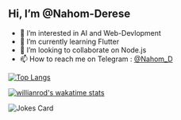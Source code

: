  
## Hi, I’m @Nahom-Derese

- 👀 I’m interested in AI and Web-Devlopment 
- 🌱 I’m currently learning Flutter
- 💞️ I’m looking to collaborate on Node.js
- 📫 How to reach me on Telegram : [@Nahom_D](t.me/ditch_the_dogma)


[![Top Langs](https://github-readme-stats.vercel.app/api/top-langs/?username=Nahom-Derese&layout=compact)](https://github.com/anuraghazra/github-readme-stats)

[![willianrod's wakatime stats](https://github-readme-stats.vercel.app/api/wakatime?username=nahomd)](https://github.com/anuraghazra/github-readme-stats)

<!-- Markdown -->

![Jokes Card](https://readme-jokes.vercel.app/api)
<!---
Nahom-Derese/Nahom-Derese is a ✨ special ✨ repository because its `README.md` (this file) appears on your GitHub profile.
You can click the Preview link to take a look at your changes.
--->
